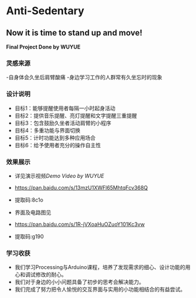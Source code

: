 # Anti-Sedentary
## Now it is time to stand up and move!
**Final Project Done by WUYUE**


### 灵感来源
-自身体会久坐后肩臂酸痛
-身边学习工作的人群常有久坐忘时的现象

### 设计说明

- 目标1：能够提醒使用者每隔一小时起身活动
- 目标2：提供音乐提醒、亮灯提醒和文字提醒三重提醒
- 目标3：包含鼓励久坐者活动肩臂的小程序
- 目标4：多重功能与界面切换
- 目标5：计时功能达到多种应用场合
- 目标6：给予使用者充分的操作自主性

### 效果展示
* 详见演示视频*Demo Video by WUYUE*
* https://pan.baidu.com/s/13mzU1XWFl65MhtqFcv368Q 
* 提取码:8c1o

* 界面及电路图见
* https://pan.baidu.com/s/1R-jVXoaHuOZuoY101Kc3vw 
* 提取码:g190

### 学习收获
- 我们学习Processing与Arduino课程，培养了发现需求的细心、设计功能的用心和调试修改的耐心。
- 我们对于身边的小小问题具备了初步的思考会解决能力。
- 我们完成了努力把令人愉悦的交互界面与实用的小功能相结合的有益尝试。
